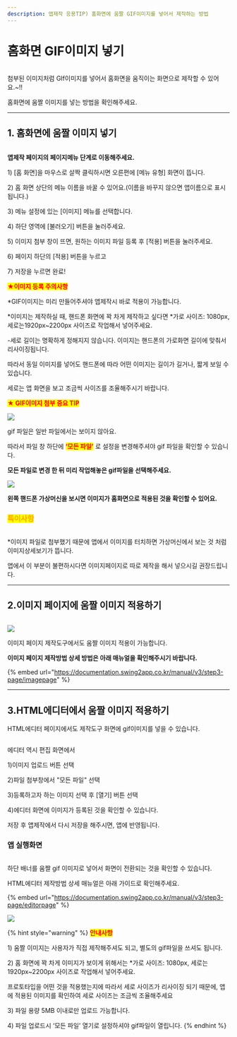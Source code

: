 ```yaml
---
description: 앱제작 응용TIP) 홈화면에 움짤 GIF이미지를 넣어서 제작하는 방법
---
```


# 홈화면 GIF이미지 넣기



<div align="left">

<img src="https://wp.swing2app.co.kr/wp-content/uploads/2018/09/%EB%85%B9%ED%99%94_2020_12_14_17_02_03_789.gif" alt="">

</div>

첨부된 이미지처럼 GIf이미지를 넣어서 홈화면을 움직이는 화면으로 제작할 수 있어요.\~!!

홈화면에 움짤 이미지를 넣는 방법을 확인해주세요.

***

###

## **1. 홈화면에 움짤 이미지 넣기**

<figure><img src="../../.gitbook/assets/이미지업로드.png" alt=""><figcaption></figcaption></figure>

**앱제작 페이지의 페이지메뉴 단계로 이동해주세요.** &#x20;

1\) \[홈 화면]을 마우스로 살짝 클릭하시면 오른편에 \[메뉴 유형] 화면이 뜹니다.

2\) 홈 화면 상단의 메뉴 이름을 바꿀 수 있어요.(이름을 바꾸지 않으면 앱이름으로 표시됩니다.)

3\) 메뉴 설정에 있는 \[이미지] 메뉴를 선택합니다.

4\) 하단 영역에 \[불러오기] 버튼을 눌러주세요.

5\) 이미지 첨부 창이 뜨면, 원하는 이미지 파일 등록 후 \[적용] 버튼을 눌러주세요.

6\) 페이지 하단의 \[적용] 버튼을 누르고

7\) 저장을 누르면 완료!



<mark style="color:red;">**★이미지 등록 주의사항**</mark>

\*GIF이미지는 미리 만들어주셔야 앱제작시 바로 적용이 가능합니다.

\*이미지는 제작하실 때, 핸드폰 화면에 꽉 차게 제작하고 싶다면 \*가로 사이즈: 1080px, 세로는1920px\~2200px 사이즈로 작업해서 넣어주세요.

\-세로 길이는 명확하게 정해지지 않습니다. 이미지는 핸드폰의 가로화면 길이에 맞춰서 리사이징됩니다.&#x20;

따라서 동일 이미지를 넣어도 핸드폰에 따라 어떤 이미지는 길이가 길거나, 짧게 보일 수 있습니다.

세로는 앱 화면을 보고 조금씩 사이즈를 조율해주시기 바랍니다.



<mark style="color:red;">**★ GIF이미지 첨부 중요 TIP**</mark>

![](https://wp.swing2app.co.kr/wp-content/uploads/2018/09/%ED%99%88%ED%99%94%EB%A9%B4%EC%9B%80%EC%A7%A4NEW1.png)

gif 파일은 일반 파일에서는 보이지 않아요.

따라서 파일 창 하단에 <mark style="color:red;">**‘모든 파일’**</mark> 로 설정을 변경해주셔야 gif 파일을 확인할 수 있습니다.

**모든 파일로 변경 한 뒤 미리 작업해놓은 gif파일을 선택해주세요.**



![](https://wp.swing2app.co.kr/wp-content/uploads/2018/09/%EB%85%B9%ED%99%94\_2020\_12\_14\_17\_03\_32\_111.gif)

**왼쪽 핸드폰 가상머신을 보시면 이미지가 홈화면으로 적용된 것을 확인할 수 있어요.**



### <mark style="color:orange;">**특이사항**</mark>

<div align="left">

<img src="https://wp.swing2app.co.kr/wp-content/uploads/2018/09/%EB%85%B9%ED%99%94_2020_12_14_17_34_20_516.gif" alt="">

</div>

\*이미지 파일로 첨부했기 때문에 앱에서 이미지를 터치하면 가상머신에서 보는 것 처럼 이미지상세보기가 뜹니다.

앱에서 이 부분이 불편하시다면 이미지페이지로 따로 제작을 해서 넣으시길 권장드립니다.



***



## **2.이미지 페이지에 움짤 이미지 적용하기**

<div align="left">

<img src="https://wp.swing2app.co.kr/wp-content/uploads/2018/09/%EB%85%B9%ED%99%94_2020_12_14_17_02_03_789.gif" alt="">

</div>

![](https://wp.swing2app.co.kr/wp-content/uploads/2018/09/%EB%85%B9%ED%99%94\_2020\_12\_14\_17\_05\_58\_64.gif)

이미지 페이지 제작도구에서도 움짤 이미지 적용이 가능합니다.

**이미지 페이지 제작방법 상세 방법은 아래 매뉴얼을 확인해주시기 바랍니다.**

{% embed url="https://documentation.swing2app.co.kr/manual/v3/step3-page/imagepage" %}



***



## 3.HTML에디터에서 움짤 이미지 적용하기

HTML에디터 페이지에서도 제작도구 화면에 gif이미지를 넣을 수 있습니다.&#x20;

<figure><img src="../../.gitbook/assets/움짤-응용1.png" alt=""><figcaption></figcaption></figure>

에디터 역시 편집 화면에서&#x20;

1\)이미지 업로드 버튼 선택

2\)파일 첨부창에서 "모든 파일" 선택

3\)등록하고자 하는 이미지 선택 후 \[열기] 버튼 선택

4\)에디터 화면에 이미지가 등록된 것을 확인할 수 있습니다.

저장 후 앱제작에서 다시 저장을 해주시면, 앱에 반영됩니다.&#x20;



### 앱 실행화면

<div align="left">

<figure><img src="../../.gitbook/assets/녹화_2023_10_10_16_21_32_839.gif" alt=""><figcaption></figcaption></figure>

</div>

하단 배너를  움짤 gif 이미지로 넣어서 화면이 전환되는 것을 확인할 수 있습니다.



HTML에디터 제작방법 상세 매뉴얼은 아래 가이드로 확인해주세요.

{% embed url="https://documentation.swing2app.co.kr/manual/v3/step3-page/editorpage" %}

![](https://wp.swing2app.co.kr/wp-content/uploads/2020/09/%EC%BA%A1%EC%B2%9833.png)

{% hint style="warning" %}
&#x20;<mark style="color:red;">**안내사항**</mark>

1\) 움짤 이미지는 사용자가 직접 제작해주셔도 되고, 별도의  gif파일을 쓰셔도 됩니다.

2\) 홈 화면에 꽉 차게 이미지가 보이게 위해서는  \*가로 사이즈: 1080px, 세로는1920px\~2200px 사이즈로 작업해서 넣어주세요.

프로토타입을 어떤 것을 적용했는지에 따라서 세로 사이즈가 리사이징 되기 때문에, 앱에 적용된 이미지를 확인하여 세로 사이즈는 조금씩 조율해주세요

3\) 파일 용량 5MB 이내로만 업로드 가능합니다.

4\) 파일 업로드시 ‘모든 파일’ 열기로 설정하셔야 gif파일이 열립니다.
{% endhint %}

